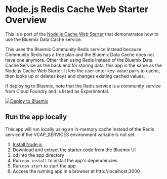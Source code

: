 # Node.js Redis Cache Web Starter Overview

This is a port of the [Node.js Cache Web Starter](https://github.com/IBM-Bluemix/nodejs-datacache)  that demonstrates how to use the Bluemix Data Cache service. 

This  uses  the Bluemix Community Redis  service instead because Community Redis has a free plan and the Bluemix Data Cache does not have one anymore. 
Other than using Redis instead of the Bluemix Data Cache Service as the back end for storing data, this app is the same as the  Node.js Cache Web Starter. It lets the user enter key-value pairs to cache, then looks up or deletes keys and changes existing cached values.

If deploying to Bluemix, note that the Redis  service is a community service from Cloud Foundry and is listed as Experimental. 

[![Deploy to Bluemix](https://bluemix.net/deploy/button.png)](https://bluemix.net/deploy)

## Run the app locally

This app will run locally using an in-memory cache instead of the Redis service if the VCAP_SERVICES environment variable is not set.

1. [Install Node.js][]
2. Download and extract the starter code from the Bluemix UI
3. cd into the app directory
4. Run `npm install` to install the app's dependencies
5. Run `npm start` to start the app
6. Access the running app in a browser at http://localhost:3000

[Install Node.js]: https://nodejs.org/en/download/
